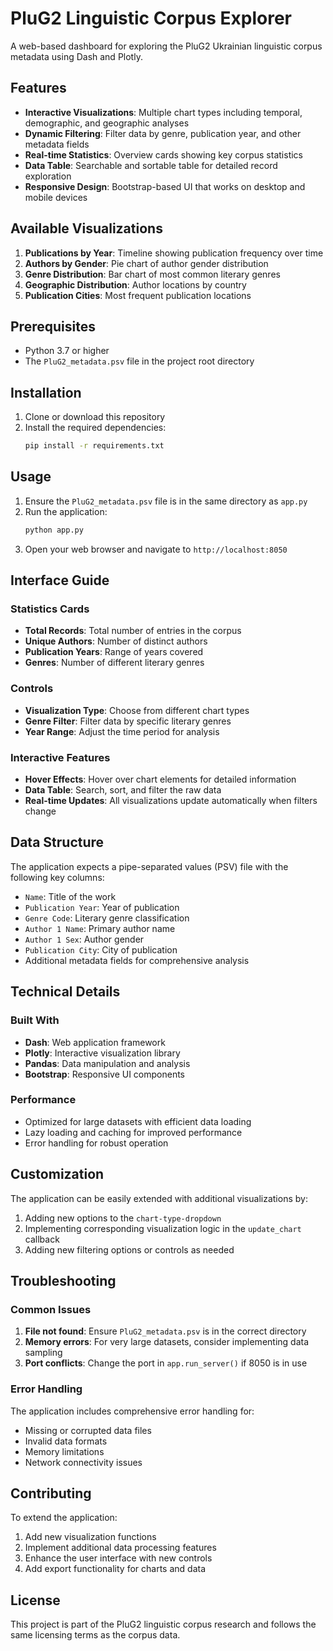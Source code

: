 # PluG2 Linguistic Corpus Explorer

A web-based dashboard for exploring the PluG2 Ukrainian linguistic corpus metadata using Dash and Plotly.

## Features

- **Interactive Visualizations**: Multiple chart types including temporal, demographic, and geographic analyses
- **Dynamic Filtering**: Filter data by genre, publication year, and other metadata fields
- **Real-time Statistics**: Overview cards showing key corpus statistics
- **Data Table**: Searchable and sortable table for detailed record exploration
- **Responsive Design**: Bootstrap-based UI that works on desktop and mobile devices

## Available Visualizations

1. **Publications by Year**: Timeline showing publication frequency over time
2. **Authors by Gender**: Pie chart of author gender distribution
3. **Genre Distribution**: Bar chart of most common literary genres
4. **Geographic Distribution**: Author locations by country
5. **Publication Cities**: Most frequent publication locations

## Prerequisites

- Python 3.7 or higher
- The `PluG2_metadata.psv` file in the project root directory

## Installation

1. Clone or download this repository
2. Install the required dependencies:
   ```bash
   pip install -r requirements.txt
   ```

## Usage

1. Ensure the `PluG2_metadata.psv` file is in the same directory as `app.py`
2. Run the application:
   ```bash
   python app.py
   ```
3. Open your web browser and navigate to `http://localhost:8050`

## Interface Guide

### Statistics Cards
- **Total Records**: Total number of entries in the corpus
- **Unique Authors**: Number of distinct authors
- **Publication Years**: Range of years covered
- **Genres**: Number of different literary genres

### Controls
- **Visualization Type**: Choose from different chart types
- **Genre Filter**: Filter data by specific literary genres
- **Year Range**: Adjust the time period for analysis

### Interactive Features
- **Hover Effects**: Hover over chart elements for detailed information
- **Data Table**: Search, sort, and filter the raw data
- **Real-time Updates**: All visualizations update automatically when filters change

## Data Structure

The application expects a pipe-separated values (PSV) file with the following key columns:
- `Name`: Title of the work
- `Publication Year`: Year of publication
- `Genre Code`: Literary genre classification
- `Author 1 Name`: Primary author name
- `Author 1 Sex`: Author gender
- `Publication City`: City of publication
- Additional metadata fields for comprehensive analysis

## Technical Details

### Built With
- **Dash**: Web application framework
- **Plotly**: Interactive visualization library
- **Pandas**: Data manipulation and analysis
- **Bootstrap**: Responsive UI components

### Performance
- Optimized for large datasets with efficient data loading
- Lazy loading and caching for improved performance
- Error handling for robust operation

## Customization

The application can be easily extended with additional visualizations by:
1. Adding new options to the `chart-type-dropdown`
2. Implementing corresponding visualization logic in the `update_chart` callback
3. Adding new filtering options or controls as needed

## Troubleshooting

### Common Issues
1. **File not found**: Ensure `PluG2_metadata.psv` is in the correct directory
2. **Memory errors**: For very large datasets, consider implementing data sampling
3. **Port conflicts**: Change the port in `app.run_server()` if 8050 is in use

### Error Handling
The application includes comprehensive error handling for:
- Missing or corrupted data files
- Invalid data formats
- Memory limitations
- Network connectivity issues

## Contributing

To extend the application:
1. Add new visualization functions
2. Implement additional data processing features
3. Enhance the user interface with new controls
4. Add export functionality for charts and data

## License

This project is part of the PluG2 linguistic corpus research and follows the same licensing terms as the corpus data.
